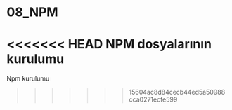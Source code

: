 # 08_NPM
<<<<<<< HEAD
NPM dosyalarının kurulumu
=======
Npm kurulumu 
>>>>>>> 15604ac8d84cecb44ed5a50988cca0271ecfe599
